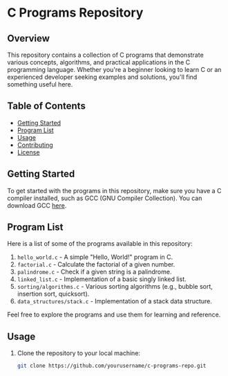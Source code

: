 # C Programs Repository

## Overview

This repository contains a collection of C programs that demonstrate various concepts, algorithms, and practical applications in the C programming language. Whether you're a beginner looking to learn C or an experienced developer seeking examples and solutions, you'll find something useful here.

## Table of Contents

- [Getting Started](#getting-started)
- [Program List](#program-list)
- [Usage](#usage)
- [Contributing](#contributing)
- [License](#license)

## Getting Started

To get started with the programs in this repository, make sure you have a C compiler installed, such as GCC (GNU Compiler Collection). You can download GCC [here](https://gcc.gnu.org/).

## Program List

Here is a list of some of the programs available in this repository:

1. `hello_world.c` - A simple "Hello, World!" program in C.
2. `factorial.c` - Calculate the factorial of a given number.
3. `palindrome.c` - Check if a given string is a palindrome.
4. `linked_list.c` - Implementation of a basic singly linked list.
5. `sorting/algorithms.c` - Various sorting algorithms (e.g., bubble sort, insertion sort, quicksort).
6. `data_structures/stack.c` - Implementation of a stack data structure.

Feel free to explore the programs and use them for learning and reference.

## Usage

1. Clone the repository to your local machine:

   ```bash
   git clone https://github.com/yourusername/c-programs-repo.git
